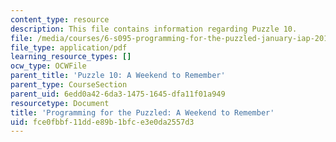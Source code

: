 ```yaml
---
content_type: resource
description: This file contains information regarding Puzzle 10.
file: /media/courses/6-s095-programming-for-the-puzzled-january-iap-2018/fce0fbbf11dde89b1bfce3e0da2557d3_MIT6_S095IAP18_Puzzle_10.pdf
file_type: application/pdf
learning_resource_types: []
ocw_type: OCWFile
parent_title: 'Puzzle 10: A Weekend to Remember'
parent_type: CourseSection
parent_uid: 6edd0a42-6da3-1475-1645-dfa11f01a949
resourcetype: Document
title: 'Programming for the Puzzled: A Weekend to Remember'
uid: fce0fbbf-11dd-e89b-1bfc-e3e0da2557d3
---
```


